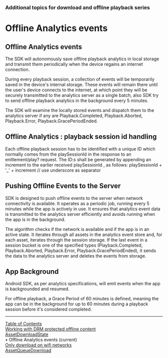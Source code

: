 ### Additional topics for download and offline playback series
# Offline Analytics events
## Offline Analytics events

The SDK will autonomously save offline playback analytics in local storage and transmit them
periodically when the device regains an internet connection.

During every playback session, a collection of events will be temporarily saved in the device's
internal storage. These events will remain there until the user's device connects to the internet,
at which point they will be securely transmitted to the analytics server as a single batch, also SDK
try to send offline playback analytics in the background every 5 minutes.

The SDK will examine the locally stored events and dispatch them to the analytics server if any are
Playback.Completed, Playback.Aborted, Playback.Error, Playback.GracePeriodEnded.

## Offline Analytics : playback session id handling

Each offline playback session has to be identified with a unique ID which normally comes from the
playSessionId in the response to an enitlement/play? request. The ID:s shall be generated by
appending an increment to the earlier received playSessionId , as follows:
playSessionId + '_' + increment // use underscore as separator

## Pushing Offline Events to the Server

SDK is designed to push offline events to the server when network connectivity is available. It
operates as a periodic job, running every 5 minutes while the app is actively in use. It ensures
that analytics event data is transmitted to the analytics server efficiently and avoids running when
the app is in the background.

The algorithm checks if the network is available and if the app is in an active state. It iterates
through all assets in the analytics event store and, for each asset, iterates through the session
storage. If the last event in a session bucket is one of the specified types (Playback.Completed,
Playback.Aborted, Playback.Error, Playback.GracePeriodEnded), it sends the data to the analytics
server and deletes the events from storage.

## App Background

Android SDK, as per analytics specifications, will emit events when the app is backgrounded and
resumed.

For offline playback, a Grace Period of 60 minutes is defined, meaning the app can be in the
background for up to 60 minutes during a playback session before it's considered completed.



___
[Table of Contents](../index.md)<br/>
[Working with DRM protected offline content](download_drm_management.md)<br/>
[AssetDownloadState](asset_download_state.md)<br/>
&bull; Offline Analytics events (current)<br/>
[Only download on wifi networks](set_download_requirements.md)<br/>
[AssetQueueDownload](asset_queue_download.md)<br/>
